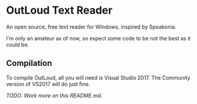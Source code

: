 # OutLoud Text Reader
An open source, free text reader for Windows, inspired by Speakonia.

I'm only an amateur as of now, so expect some code to be not the best as it could be.

## Compilation
To compile OutLoud, all you will need is Visual Studio 2017. The Community version of VS2017 will do just fine.

*TODO: Work more on this README.md.*
